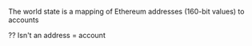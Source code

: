 

The world state is a mapping of Ethereum addresses (160-bit values) to accounts

?? Isn't an address = account
